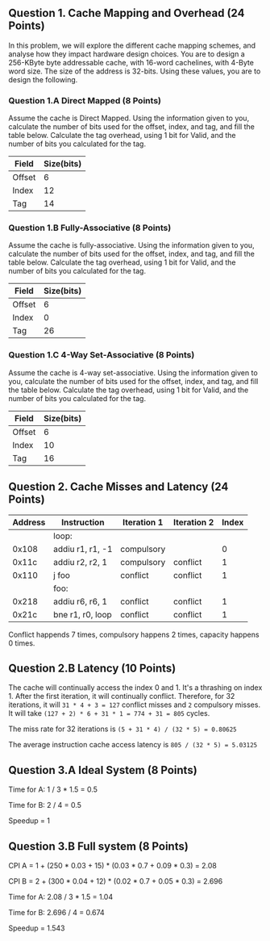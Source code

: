 ## Question 1. Cache Mapping and Overhead (24 Points)

In this problem, we will explore the different cache mapping schemes, and analyse how they
impact hardware design choices. You are to design a 256-KByte byte addressable cache, with
16-word cachelines, with 4-Byte word size. The size of the address is 32-bits. Using these
values, you are to design the following.

### Question 1.A Direct Mapped (8 Points)

Assume the cache is Direct Mapped. Using the information given to you, calculate the number of bits used for the offset, index, and tag, and fill the table below. Calculate the tag overhead, using 1 bit for Valid, and the number of bits you calculated for the tag.

| Field  | Size(bits) |
| ------ | ---------- |
| Offset | 6          |
| Index  | 12         |
| Tag    | 14         |

### Question 1.B Fully-Associative (8 Points)

Assume the cache is fully-associative. Using the information given to you, calculate the number of bits used for the offset, index, and tag, and fill the table below. Calculate the tag overhead, using 1 bit for Valid, and the number of bits you calculated for the tag.

| Field  | Size(bits) |
| ------ | ---------- |
| Offset | 6          |
| Index  | 0          |
| Tag    | 26         |

### Question 1.C 4-Way Set-Associative (8 Points)

Assume the cache is 4-way set-associative. Using the information given to you, calculate the number of bits used for the offset, index, and tag, and fill the table below. Calculate the tag overhead, using 1 bit for Valid, and the number of bits you calculated for the tag.

| Field  | Size(bits) |
| ------ | ---------- |
| Offset | 6          |
| Index  | 10         |
| Tag    | 16         |


## Question 2. Cache Misses and Latency (24 Points)

| Address | Instruction      | Iteration 1 | Iteration 2 | Index |
| ------- | ---------------- | ----------- | ----------- | ----- |
|         | loop:            |             |             |       |
| 0x108   | addiu r1, r1, -1 | compulsory  |             | 0     |
| 0x11c   | addiu r2, r2, 1  | compulsory  | conflict    | 1     |
| 0x110   | j foo            | conflict    | conflict    | 1     |
|         | foo:             |             |             |       |
| 0x218   | addiu r6, r6, 1  | conflict    | conflict    | 1     |
| 0x21c   | bne r1, r0, loop | conflict    | conflict    | 1     |

Conflict happends 7 times, compulsory happens 2 times, capacity happens 0 times. 

## Question 2.B Latency (10 Points)

The cache will continually access the index 0 and 1. It's a thrashing on index 1. After the first iteration, it will continually conflict. Therefore, for 32 iterations, it will `31 * 4 + 3 = 127` conflict misses and `2` compulsory misses. It will take `(127 + 2) * 6 + 31 * 1 = 774 + 31 = 805` cycles. 

The miss rate for 32 iterations is `(5 + 31 * 4) / (32 * 5) = 0.80625`

The average instruction cache access latency is `805 / (32 * 5) = 5.03125` 

## Question 3.A Ideal System (8 Points)

Time for A: 1 / 3 * 1.5 = 0.5

Time for B: 2 / 4 = 0.5

Speedup = 1

## Question 3.B Full system (8 Points) 

CPI A = 1 + (250 * 0.03 + 15) * (0.03 * 0.7 + 0.09 * 0.3) = 2.08

CPI B = 2 + (300 * 0.04 + 12) * (0.02 * 0.7 + 0.05 * 0.3) = 2.696

Time for A: 2.08 / 3 * 1.5 = 1.04

Time for B: 2.696 / 4 = 0.674

Speedup = 1.543



